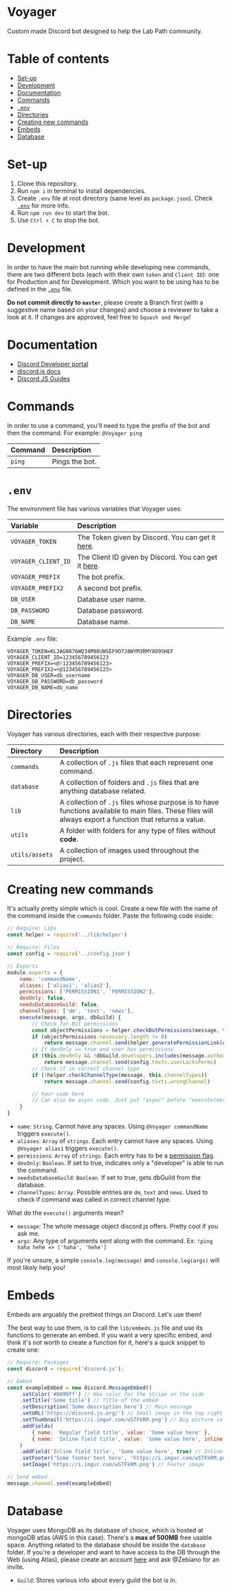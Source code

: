 # Voyager <!-- omit in toc -->
Custom made Discord bot designed to help the Lab Path community. <!-- Invite [me](https://discord.com/oauth2/authorize?client_id=804537849747734578&scope=bot&permissions=519232) (or my brother [dev](https://discord.com/oauth2/authorize?client_id=806532302335115335&scope=bot&permissions=519232))! -->

# Table of contents <!-- omit in toc --> 
- [Set-up](#set-up)
- [Development](#development)
- [Documentation](#documentation)
- [Commands](#commands)
- [`.env`](#env)
- [Directories](#directories)
- [Creating new commands](#creating-new-commands)
- [Embeds](#embeds)
- [Database](#database)

# Set-up
1. Clone this repository.
2. Run `npm i` in terminal to install dependencies.
3. Create `.env` file at root directory (same level as `package.json`). Check [`.env`](#env) for more info.
4. Run `npm run dev` to start the bot.
5. Use `Ctrl + C` to stop the bot.

# Development
In order to have the main bot running while developing new commands, there are two different bots (each with their own `token` and `Client ID`): one for Production and for Development. Which you want to be using has to be defined in the [`.env`](#env) file.

**Do not commit directly to `master`**, please create a Branch first (with a suggestive name based on your changes) and choose a reviewer to take a look at it. If changes are approved, feel free to `Squash and Merge`!

# Documentation
* [Discord Developer portal](https://discord.com/developers/applications/804537849747734578/bot)
* [discord.js docs](https://discord.js.org/#/docs/main/stable/general/welcome)
* [Discord JS Guides](https://discordjs.guide/)

# Commands
In order to use a command, you'll need to type the prefix of the bot and then the command. For example: `@Voyager ping`

| Command | Description    |
| :------ | :------------- |
| `ping`  | Pings the bot. |

# `.env`
The environment file has various variables that Voyager uses:

| Variable            | Description                                                                                                                |
| :------------------ | :------------------------------------------------------------------------------------------------------------------------- |
| `VOYAGER_TOKEN`     | The Token given by Discord. You can get it [here](https://discord.com/developers/applications/804537849747734578/bot).     |
| `VOYAGER_CLIENT_ID` | The Client ID given by Discord. You can get it [here](https://discord.com/developers/applications/804537849747734578/bot). |
| `VOYAGER_PREFIX`    | The bot prefix.                                                                                                            |
| `VOYAGER_PREFIX2`   | A second bot prefix.                                                                                                       |
| `DB_USER`           | Database user name.                                                                                                        |
| `DB_PASSWORD`       | Database password.                                                                                                         |
| `DB_NAME`           | Database name.                                                                                                             |

Example `.env` file:
```
VOYAGER_TOKEN=KLJAGN876WQ34M98UWSEF9O7J8WYM3RMY8O9SHEF
VOYAGER_CLIENT_ID=123456789456123
VOYAGER_PREFIX=<@!123456789456123>
VOYAGER_PREFIX2=<@123456789456123>
VOYAGER_DB_USER=db_username
VOYAGER_DB_PASSWORD=db_password
VOYAGER_DB_NAME=db_name
```

# Directories
Voyager has various directories, each with their respective purpose:

| Directory      | Description                                                                                                                                             |
| :------------- | :------------------------------------------------------------------------------------------------------------------------------------------------------ |
| `commands`     | A collection of `.js` files that each represent one command.                                                                                            |
| `database`     | A collection of folders and `.js` files that are anything database related.                                                                             |
| `lib`          | A collection of `.js` files whose purpose is to have functions available to main files. These files will always export a function that returns a value. |
| `utils`        | A folder with folders for any type of files without **code**.                                                                                           |
| `utils/assets` | A collection of images used throughout the project.                                                                                                     |

# Creating new commands
It's actually pretty simple which is cool. Create a new file with the name of the command inside the `commands` folder. Paste the following code inside:
```js
// Require: Libs
const helper = require('../lib/helper')

// Require: Files
const config = require('../config.json')

// Exports
module.exports = {
    name: 'commandName',
    aliases: ['alias1', 'alias2'],
    permissions: ['PERMISSION1', 'PERMISSION2'],
    devOnly: false,
    needsDatabaseGuild: false,
    channelTypes: ['dm', 'text', 'news'],
    execute(message, args, dbGuild) {
        // Check for Bot permissions
        const objectPermissions = helper.checkBotPermissions(message, this.permissions)
        if (objectPermissions.necessary.length != 0)
            return message.channel.send(helper.generatePermissionLink(objectPermissions, message))
        // If devOnly == true and user has permissions
        if (this.devOnly && !dbGuild.developers.includes(message.author.id))
            return message.channel.send(config.texts.userLacksPerms)
        // Check if in correct channel type
        if (!helper.checkChannelType(message, this.channelTypes))
            return message.channel.send(config.texts.wrongChannel)

        // Your code here
        // Can also be async code. Just put "async" before "execute(message, args)"
    }
}
```

* `name`: `String`. Cannot have any spaces. Using `@Voyager commandName` triggers `execute()`.
* `aliases`: `Array` of `strings`. Each entry cannot have any spaces. Using `@Voyager alias1` triggers `execute()`.
* `permissions`: `Array` of `strings`. Each entry has to be a [permission flag](https://discord.js.org/#/docs/main/stable/class/Permissions?scrollTo=s-FLAGS).
* `devOnly`: `Boolean`. If set to true, indicates only a "developer" is able to run the command.
* `needsDatabaseGuild`: `Boolean`. If set to true, gets dbGuild from the database.
* `channelTypes`: `Array`. Possible entries are `dm`, `text` and `news`. Used to check if command was called in correct channel type.

What do the `execute()` arguments mean?
* `message`: The whole message object discord.js offers. Pretty cool if you ask me.
* `args`: Any type of arguments sent along with the command. Ex: `!ping haha hehe => ['haha', 'hehe']`

If you're unsure, a simple `console.log(message)` and `console.log(args)` will most likely help you!

# Embeds
Embeds are arguably the prettiest things on Discord. Let's use them! 

The best way to use them, is to call the `lib/embeds.js` file and use its functions to generate an embed. If you want a very specific embed, and think it's not worth to create a function for it, here's a quick snippet to create one:
```js
// Require: Packages
const discord = require('discord.js');

// Embed
const exampleEmbed = new discord.MessageEmbed()
	.setColor('#0099ff') // Hex color for the stripe on the side
	.setTitle('Some title') // Title of the embed
	.setDescription('Some description here') // Main message
	.setURL('https://discord.js.org/') // Small image in the top right corner
	.setThumbnail('https://i.imgur.com/wSTFkRM.png') // Big picture in the bottom
	.addFields(
		{ name: 'Regular field title', value: 'Some value here' },
		{ name: 'Inline field title', value: 'Some value here', inline: true },
	)
	.addField('Inline field title', 'Some value here', true) // Inline filed
	.setFooter('Some footer text here', 'https://i.imgur.com/wSTFkRM.png') // Footer text
	.setImage('https://i.imgur.com/wSTFkRM.png') // Footer image

// Send embed
message.channel.send(exampleEmbed)
```

# Database
Voyager uses MongoDB as its database of choice, which is hosted at mongoDB atlas (AWS in this case). There's a **max of 500MB** free usable space. Anything related to the database should be inside the `database` folder. If you're a developer and want to have access to the DB through the Web (using Atlas), please create an account [here](https://account.mongodb.com/account/register) and ask @Zebiano for an invite.

* `Guild`: Stores various info about every guild the bot is in.
